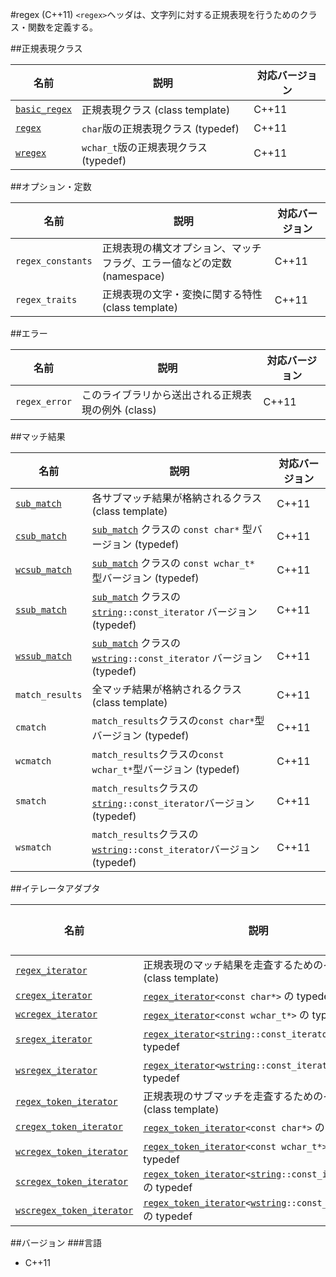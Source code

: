 #regex (C++11)
`<regex>`ヘッダは、文字列に対する正規表現を行うためのクラス・関数を定義する。

##正規表現クラス

| 名前                                    | 説明                                  | 対応バージョン |
|-----------------------------------------|---------------------------------------|-------|
| [`basic_regex`](./regex/basic_regex.md) | 正規表現クラス (class template)       | C++11 |
| [`regex`](./regex/basic_regex.md)       | `char`版の正規表現クラス (typedef)    | C++11 |
| [`wregex`](./regex/basic_regex.md)      | `wchar_t`版の正規表現クラス (typedef) | C++11 |


##オプション・定数

| 名前              | 説明                                  | 対応バージョン |
|-------------------|---------------------------------------|-------|
| `regex_constants` | 正規表現の構文オプション、マッチフラグ、エラー値などの定数 (namespace) | C++11 |
| `regex_traits`    | 正規表現の文字・変換に関する特性 (class template)                      | C++11 |


##エラー

| 名前              | 説明                                               | 対応バージョン |
|-------------------|----------------------------------------------------|-------|
| `regex_error`     | このライブラリから送出される正規表現の例外 (class) | C++11 |


##マッチ結果

| 名前              | 説明                                                                   | 対応バージョン |
|-------------------|------------------------------------------------------------------------|-------|
| [`sub_match`](regex/sub_match.md)   | 各サブマッチ結果が格納されるクラス (class template)                    | C++11 |
| [`csub_match`](regex/sub_match.md)  | [`sub_match`](regex/sub_match.md) クラスの `const char*` 型バージョン (typedef)                 | C++11 |
| [`wcsub_match`](regex/sub_match.md) | [`sub_match`](regex/sub_match.md) クラスの `const wchar_t*` 型バージョン (typedef)              | C++11 |
| [`ssub_match`](regex/sub_match.md)  | [`sub_match`](regex/sub_match.md) クラスの [`string`](/reference/string/basic_string.md)`::const_iterator` バージョン (typedef) | C++11 |
| [`wssub_match`](regex/sub_match.md) | [`sub_match`](regex/sub_match.md) クラスの [`wstring`](/reference/string/basic_string.md)`::const_iterator` バージョン (typedef) | C++11 |
| `match_results`   | 全マッチ結果が格納されるクラス (class template)                        | C++11 |
| `cmatch`          | `match_results`クラスの`const char*`型バージョン (typedef)             | C++11 |
| `wcmatch`         | `match_results`クラスの`const wchar_t*`型バージョン (typedef)          | C++11 |
| `smatch`          | `match_results`クラスの[`string`](/reference/string/basic_string.md)`::const_iterator`バージョン (typedef) | C++11 |
| `wsmatch`         | `match_results`クラスの[`wstring`](/reference/string/basic_string.md)`::const_iterator`バージョン (typedef) | C++11 |

##イテレータアダプタ

| 名前                                                       | 説明                                                                                                                                   | 対応バージョン |
|------------------------------------------------------------|----------------------------------------------------------------------------------------------------------------------------------------|----------------|
| [`regex_iterator`](regex/regex_iterator.md)                | 正規表現のマッチ結果を走査するためのイテレータ (class template)                                                                        | C++11          |
| [`cregex_iterator`](regex/regex_iterator.md)               | [`regex_iterator`](regex/regex_iterator.md)`<const char*>` の typedef                                                                  | C++11          |
| [`wcregex_iterator`](regex/regex_iterator.md)              | [`regex_iterator`](regex/regex_iterator.md)`<const wchar_t*>` の typedef                                                               | C++11          |
| [`sregex_iterator`](regex/regex_iterator.md)               | [`regex_iterator`](regex/regex_iterator.md)`<`[`string`](/reference/string/basic_string.md)`::const_iterator>` の typedef              | C++11          |
| [`wsregex_iterator`](regex/regex_iterator.md)              | [`regex_iterator`](regex/regex_iterator.md)`<`[`wstring`](/reference/string/basic_string.md)`::const_iterator>` の typedef             | C++11          |
| [`regex_token_iterator`](regex/regex_token_iterator.md)    | 正規表現のサブマッチを走査するためのイテレータ (class template)                                                                        | C++11          |
| [`cregex_token_iterator`](regex/regex_token_iterator.md)   | [`regex_token_iterator`](regex/regex_token_iterator.md)`<const char*>` の typedef                                                      | C++11          |
| [`wcregex_token_iterator`](regex/regex_token_iterator.md)  | [`regex_token_iterator`](regex/regex_token_iterator.md)`<const wchar_t*>` の typedef                                                   | C++11          |
| [`scregex_token_iterator`](regex/regex_token_iterator.md)  | [`regex_token_iterator`](regex/regex_token_iterator.md)`<`[`string`](/reference/string/basic_string.md)`::const_iterator>` の typedef  | C++11          |
| [`wscregex_token_iterator`](regex/regex_token_iterator.md) | [`regex_token_iterator`](regex/regex_token_iterator.md)`<`[`wstring`](/reference/string/basic_string.md)`::const_iterator>` の typedef | C++11          |


##バージョン
###言語
- C++11

